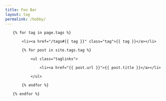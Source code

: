```yaml
---
title: Foo Bar
layout: tag
permalink: /hobby/
---
```

<ul class="tags">

	{% for tag in page.tags %}
		
		<li><a href="/tags#{{ tag }}" class="tag">{{ tag }}</a></li>

		{% for post in site.tags.tag %}

			<ul class="taglinks">

				<li><a href="{{ post.url }}">{{ post.title }}</a></li>

			</ul>

		{% endfor %}

	{% endfor %}
</ul>
